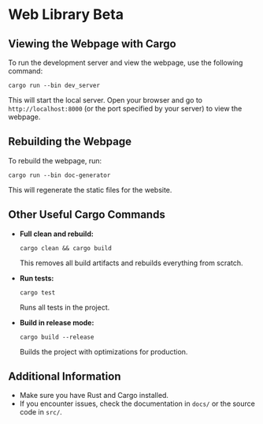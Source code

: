 # Web Library Beta

## Viewing the Webpage with Cargo

To run the development server and view the webpage, use the following command:

```
cargo run --bin dev_server
```

This will start the local server. Open your browser and go to `http://localhost:8000` (or the port specified by your server) to view the webpage.

## Rebuilding the Webpage

To rebuild the webpage, run:

```
cargo run --bin doc-generator
```

This will regenerate the static files for the website.

## Other Useful Cargo Commands

- **Full clean and rebuild:**

  ```
  cargo clean && cargo build
  ```

  This removes all build artifacts and rebuilds everything from scratch.

- **Run tests:**

  ```
  cargo test
  ```

  Runs all tests in the project.

- **Build in release mode:**
  ```
  cargo build --release
  ```
  Builds the project with optimizations for production.

## Additional Information

- Make sure you have Rust and Cargo installed.
- If you encounter issues, check the documentation in `docs/` or the source code in `src/`.
